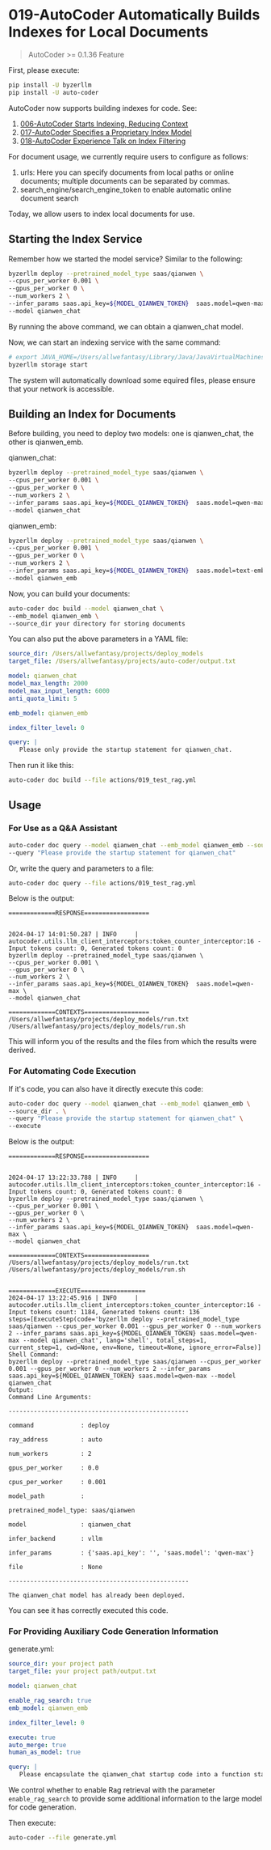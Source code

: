 # 019-AutoCoder Automatically Builds Indexes for Local Documents

> AutoCoder >= 0.1.36 Feature

First, please execute:

```bash
pip install -U byzerllm
pip install -U auto-coder
```

AutoCoder now supports building indexes for code. See:

1. [006-AutoCoder Starts Indexing, Reducing Context](006-AutoCoder%20Starts%20Indexing%2C%20Reducing%20Context.md)
2. [017-AutoCoder Specifies a Proprietary Index Model](017-AutoCoder%20Specifies%20a%20Proprietary%20Index%20Model.md)
3. [018-AutoCoder Experience Talk on Index Filtering](018-AutoCoder%20Experience%20Talk%20on%20Index%20Filtering.md)

For document usage, we currently require users to configure as follows:

1. urls: Here you can specify documents from local paths or online documents; multiple documents can be separated by commas.
2. search_engine/search_engine_token to enable automatic online document search

Today, we allow users to index local documents for use.

## Starting the Index Service

Remember how we started the model service? Similar to the following:

```bash
byzerllm deploy --pretrained_model_type saas/qianwen \
--cpus_per_worker 0.001 \
--gpus_per_worker 0 \
--num_workers 2 \
--infer_params saas.api_key=${MODEL_QIANWEN_TOKEN}  saas.model=qwen-max \
--model qianwen_chat
```

By running the above command, we can obtain a qianwen_chat model.

Now, we can start an indexing service with the same command:

```bash
# export JAVA_HOME=/Users/allwefantasy/Library/Java/JavaVirtualMachines/openjdk-21/Contents/Home
byzerllm storage start
```

The system will automatically download some equired files, please ensure that your network is accessible.

## Building an Index for Documents

Before building, you need to deploy two models: one is qianwen_chat, the other is qianwen_emb.

qianwen_chat:

```bash
byzerllm deploy --pretrained_model_type saas/qianwen \
--cpus_per_worker 0.001 \
--gpus_per_worker 0 \
--num_workers 2 \
--infer_params saas.api_key=${MODEL_QIANWEN_TOKEN}  saas.model=qwen-max \
--model qianwen_chat
```

qianwen_emb:

```bash
byzerllm deploy --pretrained_model_type saas/qianwen \
--cpus_per_worker 0.001 \
--gpus_per_worker 0 \
--num_workers 2 \
--infer_params saas.api_key=${MODEL_QIANWEN_TOKEN}  saas.model=text-embedding-v2 \
--model qianwen_emb
```

Now, you can build your documents:

```bash
auto-coder doc build --model qianwen_chat \
--emb_model qianwen_emb \
--source_dir your directory for storing documents
```

You can also put the above parameters in a YAML file:

```yaml
source_dir: /Users/allwefantasy/projects/deploy_models
target_file: /Users/allwefantasy/projects/auto-coder/output.txt 

model: qianwen_chat
model_max_length: 2000
model_max_input_length: 6000
anti_quota_limit: 5

emb_model: qianwen_emb

index_filter_level: 0

query: |   
   Please only provide the startup statement for qianwen_chat.   
```

Then run it like this:

```bash
auto-coder doc build --file actions/019_test_rag.yml 
```

## Usage

### For Use as a Q&A Assistant

```bash
auto-coder doc query --model qianwen_chat --emb_model qianwen_emb --source_dir . \
--query "Please provide the startup statement for qianwen_chat"
```
Or, write the query and parameters to a file:

```bash
auto-coder doc query --file actions/019_test_rag.yml 
```

Below is the output:

```
=============RESPONSE==================


2024-04-17 14:01:50.287 | INFO     | autocoder.utils.llm_client_interceptors:token_counter_interceptor:16 - Input tokens count: 0, Generated tokens count: 0
byzerllm deploy --pretrained_model_type saas/qianwen \
--cpus_per_worker 0.001 \
--gpus_per_worker 0 \
--num_workers 2 \
--infer_params saas.api_key=${MODEL_QIANWEN_TOKEN}  saas.model=qwen-max \
--model qianwen_chat

=============CONTEXTS==================
/Users/allwefantasy/projects/deploy_models/run.txt
/Users/allwefantasy/projects/deploy_models/run.sh
```

This will inform you of the results and the files from which the results were derived.

### For Automating Code Execution

If it's code, you can also have it directly execute this code:

```bash
auto-coder doc query --model qianwen_chat --emb_model qianwen_emb \
--source_dir . \
--query "Please provide the startup statement for qianwen_chat" \
--execute
```

Below is the output:

```
=============RESPONSE==================


2024-04-17 13:22:33.788 | INFO     | autocoder.utils.llm_client_interceptors:token_counter_interceptor:16 - Input tokens count: 0, Generated tokens count: 0
byzerllm deploy --pretrained_model_type saas/qianwen \
--cpus_per_worker 0.001 \
--gpus_per_worker 0 \
--num_workers 2 \
--infer_params saas.api_key=${MODEL_QIANWEN_TOKEN}  saas.model=qwen-max \
--model qianwen_chat

=============CONTEXTS==================
/Users/allwefantasy/projects/deploy_models/run.txt
/Users/allwefantasy/projects/deploy_models/run.sh


=============EXECUTE==================
2024-04-17 13:22:45.916 | INFO     | autocoder.utils.llm_client_interceptors:token_counter_interceptor:16 - Input tokens count: 1184, Generated tokens count: 136
steps=[ExecuteStep(code='byzerllm deploy --pretrained_model_type saas/qianwen --cpus_per_worker 0.001 --gpus_per_worker 0 --num_workers 2 --infer_params saas.api_key=${MODEL_QIANWEN_TOKEN} saas.model=qwen-max --model qianwen_chat', lang='shell', total_steps=1, current_step=1, cwd=None, env=None, timeout=None, ignore_error=False)]
Shell Command:
byzerllm deploy --pretrained_model_type saas/qianwen --cpus_per_worker 0.001 --gpus_per_worker 0 --num_workers 2 --infer_params saas.api_key=${MODEL_QIANWEN_TOKEN} saas.model=qwen-max --model qianwen_chat
Output:
Command Line Arguments:

--------------------------------------------------

command             : deploy

ray_address         : auto

num_workers         : 2

gpus_per_worker     : 0.0

cpus_per_worker     : 0.001

model_path          : 

pretrained_model_type: saas/qianwen

model               : qianwen_chat

infer_backend       : vllm

infer_params        : {'saas.api_key': '', 'saas.model': 'qwen-max'}

file                : None

--------------------------------------------------

The qianwen_chat model has already been deployed.
```

You can see it has correctly executed this code.

### For Providing Auxiliary Code Generation Information

generate.yml:

```yaml
source_dir: your project path
target_file: your project path/output.txt 

model: qianwen_chat

enable_rag_search: true
emb_model: qianwen_emb

index_filter_level: 0

execute: true
auto_merge: true
human_as_model: true

query: |   
   Please encapsulate the qianwen_chat startup code into a function start_qianwen_chat.
```

We control whether to enable Rag retrieval with the parameter `enable_rag_search` to provide some additional information to the large model for code generation.

Then execute:

```bash
auto-coder --file generate.yml
```